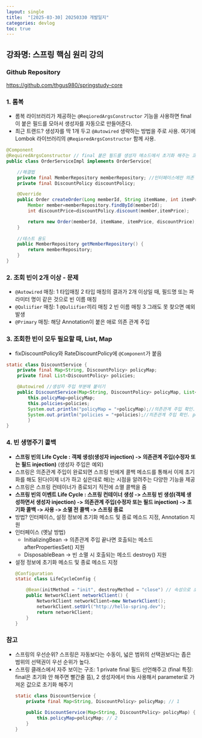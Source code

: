 ```yaml
---
layout: single
title:  "[2025-03-30] 20250330 개발일지"
categories: devlog
toc: true
---
```


## 강좌명: 스프링 핵심 원리 강의

### Github Repository
https://github.com/thgus980/springstudy-core

### 1. 롬복
- 롬복 라이브러리가 제공하는 `@ReqioredArgsConstructor` 기능을 사용하면 final이 붙은 필드를 모아서 생성자를 자동으로 만들어준다.
- 최근 트랜드? 생성자를 딱 1개 두고 `@Autowired` 생략하는 방법을 주로 사용. 여기에 Lombok 라이브러리의 `@ReqioredArgsConstructor` 함께 사용.
```java
@Component
@RequiredArgsConstructor // final 붙은 필드를 생성자 메소드에서 초기화 해주는 코드 대신 해줌
public class OrderServiceImpl implements OrderService{

    //해결법
    private final MemberRepository memberRepository; //인터페이스에만 의존
    private final DiscountPolicy discountPolicy;

    @Override
    public Order createOrder(Long memberId, String itemName, int itemPrice) {
        Member member=memberRepository.findById(memberId);
        int discountPrice=discountPolicy.discount(member,itemPrice);

        return new Order(memberId, itemName, itemPrice, discountPrice); //최종 생성된 주문 반환
    }
    
    //테스트 용도
    public MemberRepository getMemberRepository() {
        return memberRepository;
    }
}
```

### 2. 조회 빈이 2개 이상 - 문제
- `@Autowired` 매칭: 1 타입매칭 2 타입 매칭의 결과가 2개 이상일 때, 필드명 또는 파라미터 명이 같은 것으로 빈 이름 매칭
- `@Quliifier` 매칭: 1 `@Quliifier`끼리 매칭 2 빈 이름 매칭 3 그래도 못 찾으면 예외 발생
- `@Primary` 매칭: 해당 Annotation이 붙은 애로 의존 관계 주입

### 3. 조회한 빈이 모두 필요할 때, List, Map
- fixDiscountPolicy와 RateDiscountPolicy에 `@Component`가 붙음
```java
static class DiscountService {
    private final Map<String, DiscountPolicy> policyMap;
    private final List<DiscountPolicy> policies;

    @Autowired //생성자 주입 부분에 붙이기
    public DiscountService(Map<String, DiscountPolicy> policyMap, List<DiscountPolicy> policies) {
        this.policyMap=policyMap;
        this.policies=policies;
        System.out.println("policyMap = "+policyMap);//의존관계 주입 확인. policyMap = {fixDiscountPolicy=hello.core.discount.FixDiscountPolicy@320e400, rateDiscountPolicy=hello.core.discount.RateDiscountPolicy@5167268}
        System.out.println("policies = "+policies);//의존관계 주입 확인. policies = [hello.core.discount.FixDiscountPolicy@320e400, hello.core.discount.RateDiscountPolicy@5167268] 
        }
}
```

### 4. 빈 생명주기 콜백
- **스프링 빈의 Life Cycle : 객체 생성(생성자 injection) -> 의존관계 주입(수정자 또는 필드 injection)** (생성자 주입은 예외)
- 스프링은 의존관계 주입이 완료되면 스프링 빈에게 콜백 메소드를 통해서 이제 초기화를 해도 된다(이제 너가 하고 싶은대로 해)는 시점을 알려주는 다양한 기능을 제공
- 스프링은 스프링 컨테이너가 종료되기 직전에 소멸 콜백을 줌
- **스프링 빈의 이벤트 Life Cycle : 스프링 컨테이너 생성 -> 스프링 빈 생성(객체 생성하면서 생성자 injection) -> 의존관계 주입(수정자 또는 필드 injection) -> 초기화 콜백 -> 사용 -> 소멸 전 콜백 -> 스프링 종료**
- 방법? 인터페이스, 설정 정보에 초기화 메소드 및 종료 메소드 지정, Annotation 지원
- 인터페이스 (옛날 방법)
    - InitializingBean -> 의존관계 주입 끝나면 호출되는 메소드 afterPropertiesSet() 지원
    - DisposableBean -> 빈 소멸 시 호출되는 메소드 destroy() 지원
- 설정 정보에 초기화 메소드 및 종료 메소드 지정
    ```java
    @Configuration
    static class LifeCycleConfig {

        @Bean(initMethod = "init", destroyMethod = "close") // 속성으로 초기화 메소드 및 종료 메소드 지정
        public NetworkClient networkClient() {
            NetworkClient networkClient=new NetworkClient();
            networkClient.setUrl("http://hello-spring.dev");
            return networkClient;
        }
    }
    ```

### 참고
- 스프링의 우선순위? 스프링은 자동보다는 수동이, 넓은 범위의 선택권보다는 좁은 범위의 선택권이 우선 순위가 높다.
- 스프링 클래스에서 자주 보이는 구조: 1 private final 필드 선언해주고 (final 특징: final은 초기화 안 해주면 빨간줄 뜸), 2 생성자에서 this 사용해서 parameter로 가져온 값으로 초기화 해주기
    ```java
    static class DiscountService {
        private final Map<String, DiscountPolicy> policyMap; // 1
        
        public DiscountService(Map<String, DiscountPolicy> policyMap) {
            this.policyMap=policyMap; // 2
        }
    }
    ```